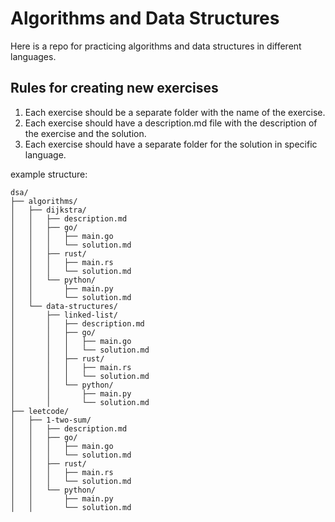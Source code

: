 # Algorithms and Data Structures

Here is a repo for practicing algorithms and data structures in different languages.

## Rules for creating new exercises

1. Each exercise should be a separate folder with the name of the exercise.
2. Each exercise should have a description.md file with the description of the exercise and the solution.
3. Each exercise should have a separate folder for the solution in specific language.

example structure:
```
dsa/
├── algorithms/
│   ├── dijkstra/
│   │   ├── description.md
│   │   ├── go/
│   │   │   ├── main.go
│   │   │   └── solution.md
│   │   ├── rust/
│   │   │   ├── main.rs
│   │   │   └── solution.md
│   │   └── python/
│   │       ├── main.py
│   │       └── solution.md
│   └── data-structures/
│       ├── linked-list/
│       │   ├── description.md
│       │   ├── go/
│       │   │   ├── main.go
│       │   │   └── solution.md
│       │   ├── rust/
│       │   │   ├── main.rs
│       │   │   └── solution.md
│       │   └── python/
│       │       ├── main.py
│       │       └── solution.md
├── leetcode/
│   ├── 1-two-sum/
│   │   ├── description.md
│   │   ├── go/
│   │   │   ├── main.go
│   │   │   └── solution.md
│   │   ├── rust/
│   │   │   ├── main.rs
│   │   │   └── solution.md
│   │   └── python/
│   │       ├── main.py
│   │       └── solution.md
```

